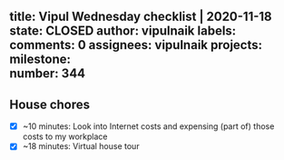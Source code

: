 title:	Vipul Wednesday checklist | 2020-11-18
state:	CLOSED
author:	vipulnaik
labels:	
comments:	0
assignees:	vipulnaik
projects:	
milestone:	
number:	344
--
## House chores

- [x] ~10 minutes: Look into Internet costs and expensing (part of) those costs to my workplace
- [x] ~18 minutes: Virtual house tour
